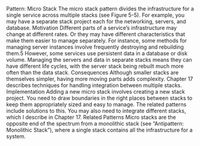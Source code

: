 Pattern: Micro Stack The micro stack pattern divides the infrastructure for a single service across multiple stacks (see Figure 5-5).
For example, you may have a separate stack project each for the networking, servers, and database. Motivation Different parts of a service’s infrastructure may change at different rates. Or they may have different characteristics that make them easier to manage separately. For instance, some methods for managing server instances involve frequently destroying and rebuilding them.5 However, some services use persistent data in a database or disk volume. Managing the servers and data in separate stacks means they can have different life cycles, with the server stack being rebuilt much more often than the data stack.
Consequences Although smaller stacks are themselves simpler, having more moving parts adds complexity. Chapter 17 describes techniques for handling integration between multiple stacks. Implementation Adding a new micro stack involves creating a new stack project. You need to draw boundaries in the right places between stacks to keep them appropriately sized and easy to manage. The related patterns include solutions to this. You may also need to integrate different stacks, which I describe in Chapter 17. Related Patterns Micro stacks are the opposite end of the spectrum from a monolithic stack (see “Antipattern: Monolithic Stack”), where a single stack contains all the infrastructure for a system.
